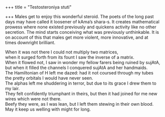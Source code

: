 +++
title = "Testosteroniya stuti"

+++
Males get to enjoy this wonderful steroid. The poets of the long past
days may have called it loosener of kAma’s shara-s. It creates
mathematical prowess where none existed previously and quickens activity
like no other secretion. The mind starts conceiving what was previously
unthinkable. It is on account of this that males get more violent, more
innovative, and at times downright brilliant.

When it was not there I could not multiply two matrices,  
when it surged forth from its fount I saw the inverse of a matrix.  
When it flowed not, I saw in wonder my fellow farers being ruined by
sujAtA,  
but when it filled the channels I conquered sujAtA and her handmaids.  
The Hamiltonian of H left me dazed: had it not coursed through my tubes
the pretty orbitals I would have never seen.  
The alphas left me shuddering in terror, but due to its grace I drew
them to my lair.  
They felt confidently triumphant in theirs, but then it had joined for
me new wires which were not there.  
Beefy they were, as I was lean, but I left them stewing in their own
blood.  
May it keep us welling with might for long.
